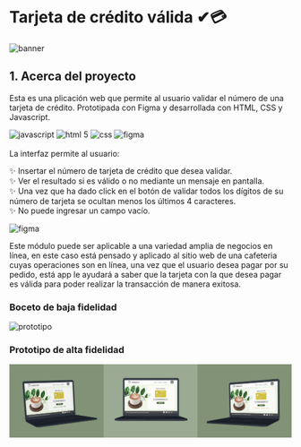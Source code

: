 # Tarjeta de crédito válida ✔💳
<img alt="banner" src="https://i.postimg.cc/RFsvPdSt/CREDIT-CARD-VALIDATION01.png" >


## 1. Acerca del proyecto

Esta es una plicación web que permite al usuario validar el número de una tarjeta de crédito. Prototipada con Figma y desarrollada con HTML, CSS y Javascript.

<div>
   <img alt="javascript" src="https://upload.wikimedia.org/wikipedia/commons/thumb/9/99/Unofficial_JavaScript_logo_2.svg/1200px-Unofficial_JavaScript_logo_2.svg.png" width="80" height="80">
  <img alt="html 5" src="https://cdn-icons-png.flaticon.com/512/1216/1216733.png" width="80" height="80">
   <img alt="css" src="https://w7.pngwing.com/pngs/241/797/png-transparent-cascading-style-sheets-css3-javascript-logo-world-wide-web-blue-angle-text-thumbnail.png" width="80" height="80">
    <img alt="figma" src="https://upload.wikimedia.org/wikipedia/commons/thumb/3/33/Figma-logo.svg/600px-Figma-logo.svg.png" width="60" height="80">
 </div>
<br>
La interfaz permite al usuario:<br>

✨ Insertar el número de tarjeta de crédito que desea validar.<br>
✨ Ver el resultado si es válido o no mediante un mensaje en pantalla.<br>
✨ Una vez que ha dado click en el botón de validar todos los dígitos de su número de tarjeta se ocultan menos los últimos 4 caracteres. <br>
✨ No puede ingresar un campo vacío. <br>

<img alt="figma" src="https://i.postimg.cc/FHFNLZxC/CREDIT-CARD-VALIDATION-1.png">

Este módulo puede ser aplicable a una variedad amplia de negocios en línea, en este caso está pensado y aplicado al sitio web de una cafeteria cuyas operaciones son en línea, una vez que el usuario desea pagar por su pedido, está app le ayudará a saber que la tarjeta con la que desea pagar es válida para poder realizar la transacción de manera exitosa. 



### Boceto de baja fidelidad
<img alt="prototipo" src="https://i.postimg.cc/PxCZDJ3w/photo1657478310.jpg">

### Prototipo de alta fidelidad
 <img alt="prototipo" src="https://github.com/abrilquinterog/CDMX012-card-validation/blob/main/src/assets/HiFiProt.png?raw=true">





